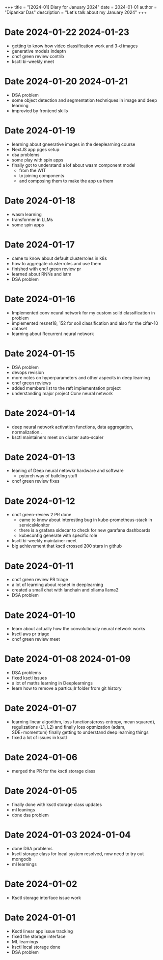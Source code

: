 +++
title = "[2024-01] Diary for January 2024"
date = 2024-01-01
author = "Dipankar Das"
description = "Let's talk about my January 2024"
+++

# Date 2024-01-22 2024-01-23
* getting to know how video classification work and 3-d images
* generative models indeptn
* cncf green review contrib
* ksctl bi-weekly meet

# Date 2024-01-20 2024-01-21
* DSA problem
* some object detection and segmentation techniques in image and deep learning
* improvied by frontend skills

# Date 2024-01-19
* learning about gneerative images in the deeplearning course
* NextJS app pges setup
* dsa problems
* some play with spin apps
* finally got to understand a lof about wasm component model
  * from the WIT
  * to joining components
  * and composing them to make the app us them

# Date 2024-01-18
* wasm learning
* transformer in LLMs
* some spin apps

# Date 2024-01-17
* came to know about default clusterroles in k8s
* how to aggregate clusterroles and use them
* finished with cncf green review pr
* learned about RNNs and lstm
* DSA problem

# Date 2024-01-16
* Implemented conv neural network for my custom soild classification in problem
* implemented resnet18, 152 for soil classification and also for the cifar-10 dataset
* learning about Recurrent neural network

# Date 2024-01-15
* DSA problem
* devops revision
* more notes on hyperparameters and other aspecits in deep learning
* cncf green reviews
* added members list to the raft implementation project
* understanding major project Conv neural network

# Date 2024-01-14
* deep neural network activation functions, data aggregation, normalization..
* ksctl maintainers meet on cluster auto-scaler

# Date 2024-01-13
* leaning of Deep neural netowkr hardware and software
  * pytorch way of building stuff
* cncf green review fixes

# Date 2024-01-12
* cncf green-review 2 PR done
  * came to know about interesting bug in kube-prometheus-stack in serviceMonitor
  * there is a grafana sidecar to check for new garafana dashboards
  * kubeconfig generate with specific role
* ksctl bi-weekly maintainer meet
* big achievement that ksctl crossed 200 stars in github

# Date 2024-01-11
* cncf green review PR triage
* a lot of learning about resnet in deeplearning
* created a small chat with lanchain and ollama llama2
* DSA problem 

# Date 2024-01-10
* learn about actually how the convolutionaly neural network works
* ksctl aws pr triage
* cncf green review meet

# Date 2024-01-08 2024-01-09
* DSA problems
* fixed ksctl issues
* a lot of maths learning in Deeplearnings
* learn how to remove a particu;lr folder from git history

# Date 2024-01-07
* learning linear algorithm, loss functions(cross entropy, mean squared), regulizations (L1, L2) and finally loss optmization (adam, SDE+momentum) finally getting to understand deep learning things
* fixed a lot of issues in ksctl

# Date 2024-01-06
* merged the PR for the ksctl storage class

# Date 2024-01-05
* finally done with ksctl storage class updates
* ml leanings
* done dsa problem

# Date 2024-01-03 2024-01-04
* done DSA problems
* ksctl storage class for local system resolved, now need to try out mongodb
* ml learnings

# Date 2024-01-02
* Ksctl storage interface issue work

# Date 2024-01-01
* Ksctl linear app issue tracking
* fixed the storage interface
* ML learnings
* ksctl local storage done
* DSA problem

